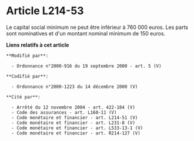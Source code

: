 # Article L214-53

Le capital social minimum ne peut être inférieur à 760 000 euros. Les parts sont nominatives et d'un montant nominal minimum
de 150 euros.

**Liens relatifs à cet article**

	**Modifié par**:

	  - Ordonnance n°2000-916 du 19 septembre 2000 - art. 5 (V)

	**Codifié par**:

	  - Ordonnance n°2000-1223 du 14 décembre 2000 (V)

	**Cité par**:

	  - Arrêté du 12 novembre 2004 - art. 422-184 (V)
	  - Code des assurances - art. L160-11 (V)
	  - Code monétaire et financier - art. L214-51 (V)
	  - Code monétaire et financier - art. L231-8 (V)
	  - Code monétaire et financier - art. L533-13-1 (V)
	  - Code monétaire et financier - art. R214-127 (V)
